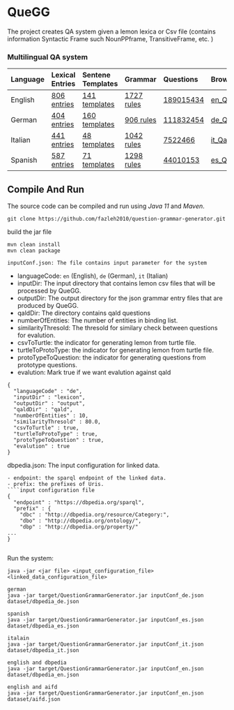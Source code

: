 # QueGG
The project creates QA system given a lemon lexica or Csv file (contains information Syntactic Frame such NounPPframe, TransitiveFrame, etc. )

### Multilingual QA system

| Language      | Lexical Entries        | Sentene Templates | Grammar | Questions | Browser |
| :------------ |:---------------| :-----|:-----|:-----|:-----|
| English       |[806 entries](https://docs.google.com/spreadsheets/d/1GnAGi3WE-qcx-YFTnCgNHBPgQQhR96FNfRfVvP1r0JA/edit?usp=sharing)| [141 templates](https://github.com/fazleh2010/multilingual-grammar-generator/tree/main/result/en/sentenceTemplates)|[1727 rules](https://github.com/fazleh2010/multilingual-grammar-generator/tree/main/result/en/grammar)|[189015434]()|[en_QaSystem](https://github.com/fazleh2010/QueGG-web-en.git)|
| German        |[404 entries](https://docs.google.com/spreadsheets/d/1jbmbmOuzwxf2g4G0olHfeozo3v2M85JyZFIZYJ-f9yE/edit?usp=sharing)| [160 templates](https://github.com/fazleh2010/multilingual-grammar-generator/tree/main/result/de/sentenceTemplates) |[906 rules](https://github.com/fazleh2010/multilingual-grammar-generator/tree/main/result/de/grammar)|[111832454]()|[de_QaSystem](https://github.com/fazleh2010/QueGG-web-en/tree/german)|
| Italian       |[441 entries](https://docs.google.com/spreadsheets/d/1Lv_VUXG-0k5l-BRxo9GZ0AmcgSsUb2IeLnVR20qNu7k/edit?usp=sharing)| [48 templates](https://github.com/fazleh2010/multilingual-grammar-generator/tree/main/result/it/sentenceTemplates) |[1042 rules](https://github.com/fazleh2010/multilingual-grammar-generator/tree/main/result/it/grammar)|[7522466]()|[it_QaSystem](https://github.com/fazleh2010/QueGG-web-en/tree/italian)|
| Spanish       |[587 entries](https://docs.google.com/spreadsheets/d/1jls7tTbpSe9QZwqW8D4d-hmGdX-pw0UjTEunryeAIIk/edit?usp=sharing)| [71 templates](https://github.com/fazleh2010/multilingual-grammar-generator/tree/main/result/es/sentenceTemplates)|[1298 rules](https://github.com/fazleh2010/multilingual-grammar-generator/tree/main/result/es/grammar)|[44010153]()|[es_QaSystem](https://github.com/fazleh2010/QueGG-web-en/tree/spanish)|

## Compile And Run
<p>The source code can be compiled and run using <em>Java 11</em> and <em>Maven</em>.</p>

```shell script
git clone https://github.com/fazleh2010/question-grammar-generator.git 
```
build the jar file
```shell script
mvn clean install
mvn clean package

inputConf.json: The file contains input parameter for the system
```
- languageCode: `en` (English), `de` (German), `it` (Italian)
- inputDir: The input directory that contains lemon csv files  that will be processed by QueGG. 
- outputDir: The output directory for the json grammar entry files that are produced by QueGG.
- qaldDir: The directory contains qald questions
- numberOfEntities: The number of entities in binding list. 
- similarityThresold: The thresold for similary check between questions for evalution.
- csvToTurtle: the indicator for generating lemon from turtle file.
- turtleToProtoType: the indicator for generating lemon from turtle file.
- protoTypeToQuestion: the indicator for generating questions from prototype questions.
- evalution: Mark true if we want evalution against qald
````input configuration file
{
  "languageCode" : "de",
  "inputDir" : "lexicon",
  "outputDir" : "output",
  "qaldDir" : "qald",
  "numberOfEntities" : 10,
  "similarityThresold" : 80.0,
  "csvToTurtle" : true,
  "turtleToProtoType" : true,
  "protoTypeToQuestion" : true,
  "evalution" : true
}

````
dbpedia.json: The input configuration for linked data.
```
- endpoint: the sparql endpoint of the linked data.
- prefix: the prefixes of Uris.
````input configuration file
{
  "endpoint" : "https://dbpedia.org/sparql",
  "prefix" : {
    "dbc" : "http://dbpedia.org/resource/Category:",
    "dbo" : "http://dbpedia.org/ontology/",
    "dbp" : "http://dbpedia.org/property/"
...
}
   
````


Run the system:
````shell script
java -jar <jar file> <input_configuration_file> <linked_data_configuration_file>

german
java -jar target/QuestionGrammarGenerator.jar inputConf_de.json dataset/dbpedia_de.json   

spanish
java -jar target/QuestionGrammarGenerator.jar inputConf_es.json dataset/dbpedia_es.json        

italain
java -jar target/QuestionGrammarGenerator.jar inputConf_it.json dataset/dbpedia_it.json  

english and dbpedia
java -jar target/QuestionGrammarGenerator.jar inputConf_en.json dataset/dbpedia_en.json 

english and aifd
java -jar target/QuestionGrammarGenerator.jar inputConf_en.json dataset/aifd.json 
                                 
````  








